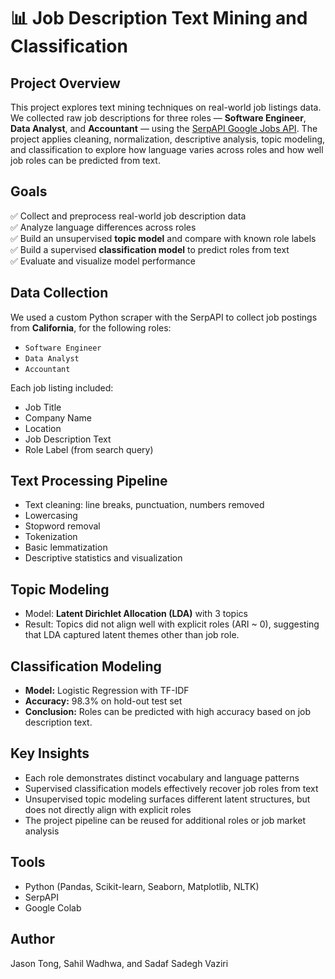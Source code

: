 # 📊 Job Description Text Mining and Classification

## Project Overview

This project explores text mining techniques on real-world job listings data. We collected raw job descriptions for three roles — **Software Engineer**, **Data Analyst**, and **Accountant** — using the [SerpAPI Google Jobs API](https://serpapi.com/google-jobs-api). The project applies cleaning, normalization, descriptive analysis, topic modeling, and classification to explore how language varies across roles and how well job roles can be predicted from text.

## Goals

✅ Collect and preprocess real-world job description data  
✅ Analyze language differences across roles  
✅ Build an unsupervised **topic model** and compare with known role labels  
✅ Build a supervised **classification model** to predict roles from text  
✅ Evaluate and visualize model performance

## Data Collection

We used a custom Python scraper with the SerpAPI to collect job postings from **California**, for the following roles:

- `Software Engineer`  
- `Data Analyst`  
- `Accountant`  

Each job listing included:

- Job Title  
- Company Name  
- Location  
- Job Description Text  
- Role Label (from search query)

## Text Processing Pipeline

- Text cleaning: line breaks, punctuation, numbers removed  
- Lowercasing  
- Stopword removal  
- Tokenization  
- Basic lemmatization  
- Descriptive statistics and visualization

## Topic Modeling

- Model: **Latent Dirichlet Allocation (LDA)** with 3 topics  
- Result: Topics did not align well with explicit roles (ARI ~ 0), suggesting that LDA captured latent themes other than job role.

## Classification Modeling

- **Model:** Logistic Regression with TF-IDF  
- **Accuracy:** 98.3% on hold-out test set  
- **Conclusion:** Roles can be predicted with high accuracy based on job description text.

## Key Insights

- Each role demonstrates distinct vocabulary and language patterns  
- Supervised classification models effectively recover job roles from text  
- Unsupervised topic modeling surfaces different latent structures, but does not directly align with explicit roles  
- The project pipeline can be reused for additional roles or job market analysis

## Tools

- Python (Pandas, Scikit-learn, Seaborn, Matplotlib, NLTK)  
- SerpAPI  
- Google Colab  

## Author
 Jason Tong, Sahil Wadhwa,  and Sadaf Sadegh Vaziri
